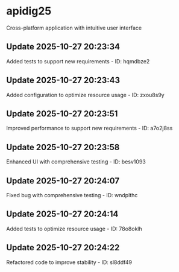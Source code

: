 # apidig25
Cross-platform application with intuitive user interface

## Update 2025-10-27 20:23:34
Added tests to support new requirements - ID: hqmdbze2


## Update 2025-10-27 20:23:43
Added configuration to optimize resource usage - ID: zxou8s9y


## Update 2025-10-27 20:23:51
Improved performance to support new requirements - ID: a7o2j8ss


## Update 2025-10-27 20:23:58
Enhanced UI with comprehensive testing - ID: besv1093


## Update 2025-10-27 20:24:07
Fixed bug with comprehensive testing - ID: wndplthc


## Update 2025-10-27 20:24:14
Added tests to optimize resource usage - ID: 78o8oklh


## Update 2025-10-27 20:24:22
Refactored code to improve stability - ID: sl8ddf49

